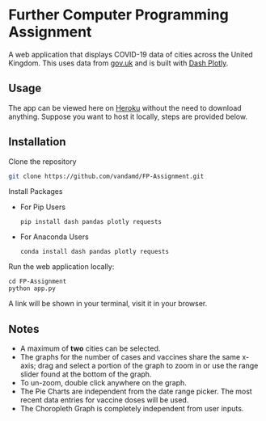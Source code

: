 # Further Computer Programming Assignment

A web application that displays COVID-19 data of cities across the United Kingdom. This uses data from <a href="https://coronavirus.data.gov.uk/">gov.uk</a> and is built with <a href="https://plotly.com/dash/">Dash Plotly</a>.


## Usage

The app can be viewed here on <a href="https://covid-19-uk.herokuapp.com/">Heroku</a> without the need to download anything. Suppose you want to host it locally, steps are provided below.


## Installation

Clone the repository
```sh
git clone https://github.com/vandamd/FP-Assignment.git
```

Install Packages

- For Pip Users

  ```ssh
  pip install dash pandas plotly requests
  ```

- For Anaconda Users

  ```ssh
  conda install dash pandas plotly requests
  ```

Run the web application locally:
```ssh
cd FP-Assignment
python app.py
```

A link will be shown in your terminal, visit it in your browser.


## Notes

- A maximum of **two** cities can be selected.
- The graphs for the number of cases and vaccines share the same x-axis; drag and select a portion of the graph to zoom in or use the range slider found at the bottom of the graph. 
- To un-zoom, double click anywhere on the graph.
- The Pie Charts are independent from the date range picker. The most recent data entries for vaccine doses will be used.
- The Choropleth Graph is completely independent from user inputs.

